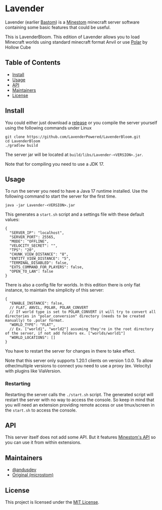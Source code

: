 # Lavender

Lavender (earlier [Bastom](https://github.com/AndusDEV/bastom)) is a [Minestom](https://github.com/minestom/minestom) minecraft server software containing some basic features that could be useful.

This is LavenderBloom. This edition of Lavender allows you to load Minecraft worlds using standard minecraft format Anvil or use [Polar](https://github.com/hollow-cube/polar) by Hollow Cube

## Table of Contents

- [Install](#install)
- [Usage](#usage)
- [API](#api)
- [Maintainers](#maintainers)
- [License](#license)

## Install
You could either just download a [release](https://github.com/LavenderPowered/LavenderBloom/releases) or you compile the server yourself using the following commands under Linux
```shell
git clone https://github.com/LavenderPowered/LavenderBloom.git
cd LavenderBloom
./gradlew build
```
The server jar will be located at `build/libs/Lavender-<VERSION>.jar`.

Note that for compiling you need to use a JDK 17.

## Usage
To run the server you need to have a Java 17 runtime installed.
Use the following command to start the server for the first time.
```shell
java -jar Lavender-<VERSION>.jar
```
This generates a `start.sh` script and a settings file with these default values:
```json5
{
  "SERVER_IP": "localhost",
  "SERVER_PORT": 25565,
  "MODE": "OFFLINE",
  "VELOCITY_SECRET": "",
  "TPS": "20",
  "CHUNK_VIEW_DISTANCE": "8",
  "ENTITY_VIEW_DISTANCE": "5",
  "TERMINAL_DISABLED": false,
  "EXTS_COMMAND_FOR_PLAYERS": false,
  "OPEN_TO_LAN": false
}
```
There is also a config file for worlds. In this edition there is only flat instance, to maintain the simplicity of this server:
```json5
{
  "ENABLE_INSTANCE": false,
  // FLAT, ANVIL, POLAR, POLAR_CONVERT
  // If world type is set to POLAR_CONVERT it will try to convert all directories in "polar_conversion" directory (needs to be created manually) to .polar format.
  "WORLD_TYPE": "FLAT",
  // Ex. ["world1", "world2"] assuming they're in the root directory of the server, if not add folders ex. ["worlds/world1"]
  "WORLD_LOCATIONS": []
}
```
You have to restart the server for changes in there to take effect.

Note that this server only supports 1.20.1 clients on version 1.0.0. To allow other/multiple versions to connect you need to use a proxy (ex. Velocity) with plugins like ViaVersion.

### Restarting
Restarting the server calls the `./start.sh` script.
The generated script will restart the server with no way to access the console.
So keep in mind that you will need an extension providing remote access or use tmux/screen in the `start.sh` to access the console.


## API
This server itself does not add some API. But it features [Minestom's API](https://github.com/Minestom/Minestom) so you can use it from within extensions.

## Maintainers

 - [@andusdev](https://github.com/andusdev)
 - [Original (microstom)](https://github.com/KlainStom/microstom)

## License

This project is licensed under the [MIT License](LICENSE).
